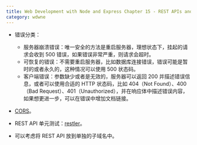 ```yaml
---
title: Web Development with Node and Express Chapter 15 - REST APIs and JSON
category: wdwne
---
```


* 错误分类：
  * 服务器崩溃错误：唯一安全的方法是重启服务器，理想状态下，挂起的请求会收到 500 错误，如果错误非常严重，则请求会超时。
  * 可恢复的错误：不需要重启服务器，比如数据库连接错误，错误可能是暂时的或者永久的，这种情况可以使用 500 状态码。
  * 客户端错误：参数缺少或者是无效的，服务器可以返回 200 并描述错误信息，或者可以使用合适的 HTTP 状态码，比如 404（Not Found）、400（Bad Request）、401（Unauthorized），并在响应体中描述错误内容，如果想更进一步，可以在错误中增加文档链接。

* [CORS](https://github.com/expressjs/cors)。

* REST API 单元测试：[restler](https://github.com/danwrong/restler)。

* 可以考虑将 REST API 放到单独的子域名中。
